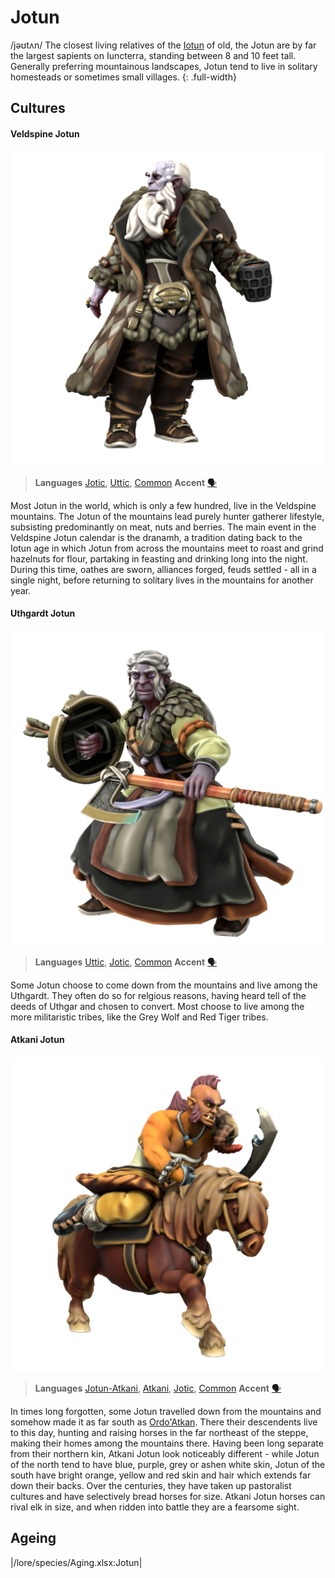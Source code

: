 # Jotun
/jəʊtʌn/
The closest living relatives of the [Iotun](iotun.md) of old, the Jotun are by far the largest sapients on Iuncterra, standing between 8 and 10 feet tall. Generally preferring mountainous landscapes, Jotun tend to live in solitary homesteads or sometimes small villages. 
{: .full-width}

## Cultures

#### Veldspine Jotun
![](jotun-veldspine.png)

> **Languages** [Jotic](/lore/languages/jotic), [Uttic](/lore/languages/uttic), [Common](/lore/languages/common)
> **Accent** [🗣️](https://www.dialectsarchive.com/finland-2)

Most Jotun in the world, which is only a few hundred, live in the Veldspine mountains. The Jotun of the mountains lead purely hunter gatherer lifestyle, subsisting predominantly on meat, nuts and berries. The main event in the Veldspine Jotun calendar is the dranamh, a tradition dating back to the Iotun age in which Jotun from across the mountains meet to roast and grind hazelnuts for flour, partaking in feasting and drinking long into the night. During this time, oathes are sworn, alliances forged, feuds settled - all in a single night, before returning to solitary lives in the mountains for another year.

#### Uthgardt Jotun
![](jotun-uthgardt.png)

> **Languages** [Uttic](/lore/languages/uttic), [Jotic](/lore/languages/jotic), [Common](/lore/languages/common)
> **Accent** [🗣️](https://www.dialectsarchive.com/iceland-2)

Some Jotun choose to come down from the mountains and live among the Uthgardt. They often do so for relgious reasons, having heard tell of the deeds of Uthgar and chosen to convert. Most choose to live among the more militaristic tribes, like the Grey Wolf and Red Tiger tribes.

#### Atkani Jotun
![alt text](jotun-atkani.png)

> **Languages** [Jotun-Atkani](/lore/languages/atkani), [Atkani](/lore/languages/atkani), [Jotic](/lore/languages/jotic), [Common](/lore/languages/common)
> **Accent** [🗣️](https://www.dialectsarchive.com/kazakhstan-2)

In times long forgotten, some Jotun travelled down from the mountains and somehow made it as far south as [Ordo'Atkan](/places/Ordo_Atkan). There their descendents live to this day, hunting and raising horses in the far northeast of the steppe, making their homes among the mountains there. Having been long separate from their northern kin, Atkani Jotun look noticeably different - while Jotun of the north tend to have blue, purple, grey or ashen white skin, Jotun of the south have bright orange, yellow and red skin and hair which extends far down their backs. Over the centuries, they have taken up pastoralist cultures and have selectively bread horses for size. Atkani Jotun horses can rival elk in size, and when ridden into battle they are a fearsome sight.

## Ageing
|/lore/species/Aging.xlsx:Jotun|